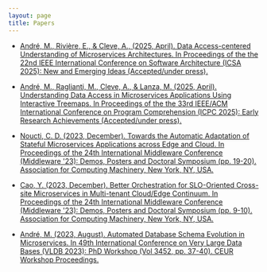 ```yaml
---
layout: page
title: Papers
---
```


-  <a href="https://researchportal.unamur.be/fr/publications/data-access-centered-understanding-of-microservices-architectures" target="_blank">André, M., Rivière, E., &  Cleve, A., (2025, April). Data Access-centered Understanding of Microservices Architectures. In Proceedings of the the 22nd IEEE International Conference on Software Architecture (ICSA 2025): New and Emerging Ideas (Accepted/under press).</a>

-  <a href="https://researchportal.unamur.be/fr/publications/understanding-data-access-in-microservices-applications-using-int" target="_blank">André, M., Raglianti, M., Cleve, A., & Lanza, M. (2025, April). Understanding Data Access in Microservices Applications Using Interactive Treemaps. In Proceedings of the the 33rd IEEE/ACM International Conference on Program Comprehension (ICPC 2025): Early Research Achievements (Accepted/under press).</a>

-  <a href="https://dl.acm.org/doi/abs/10.1145/3626564.3629095" target="_blank">Noucti, C. D. (2023, December). Towards the Automatic Adaptation of Stateful Microservices Applications across Edge and Cloud. In Proceedings of the 24th International Middleware Conference (Middleware '23): Demos, Posters and Doctoral Symposium (pp. 19-20). Association for Computing Machinery, New York, NY, USA.</a>

- <a href="https://dl.acm.org/doi/abs/10.1145/3626564.3629091" target="_blank">Cao, Y. (2023, December). Better Orchestration for SLO-Oriented Cross-site Microservices in Multi-tenant Cloud/Edge Continuum. In Proceedings of the 24th International Middleware Conference (Middleware '23): Demos, Posters and Doctoral Symposium (pp. 9-10). Association for Computing Machinery, New York, NY, USA.</a>

- <a href="https://ceur-ws.org/Vol-3452/paper10.pdf" target="_blank">André, M. (2023, August). Automated Database Schema Evolution in Microservices. In 49th International Conference on Very Large Data Bases (VLDB 2023): PhD Workshop (Vol 3452, pp. 37-40). CEUR Workshop Proceedings.</a>